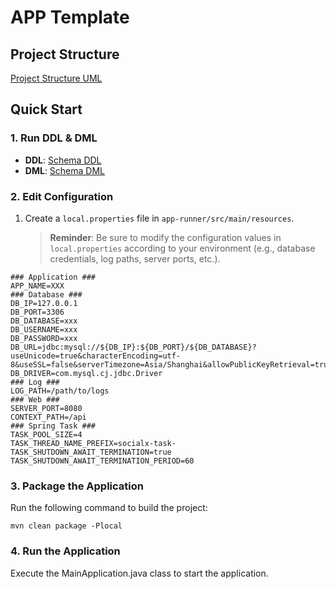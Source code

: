 # APP Template

## Project Structure

[Project Structure UML](./doc/project_structure.puml)

## Quick Start

### 1. Run DDL & DML

- **DDL**: [Schema DDL](./app-component/schema/ddl.sql)
- **DML**: [Schema DML](./app-component/schema/dml.sql)

### 2. Edit Configuration

1. Create a `local.properties` file in `app-runner/src/main/resources`.

   > **Reminder**: Be sure to modify the configuration values in `local.properties` according to your environment (e.g.,
   database credentials, log paths, server ports, etc.).

```properties
### Application ###
APP_NAME=XXX
### Database ###
DB_IP=127.0.0.1
DB_PORT=3306
DB_DATABASE=xxx
DB_USERNAME=xxx
DB_PASSWORD=xxx
DB_URL=jdbc:mysql://${DB_IP}:${DB_PORT}/${DB_DATABASE}?useUnicode=true&characterEncoding=utf-8&useSSL=false&serverTimezone=Asia/Shanghai&allowPublicKeyRetrieval=true
DB_DRIVER=com.mysql.cj.jdbc.Driver
### Log ###
LOG_PATH=/path/to/logs
### Web ###
SERVER_PORT=8080
CONTEXT_PATH=/api
### Spring Task ###
TASK_POOL_SIZE=4
TASK_THREAD_NAME_PREFIX=socialx-task-
TASK_SHUTDOWN_AWAIT_TERMINATION=true
TASK_SHUTDOWN_AWAIT_TERMINATION_PERIOD=60
```

### 3. Package the Application

Run the following command to build the project:

```shell
mvn clean package -Plocal
```

### 4. Run the Application

Execute the MainApplication.java class to start the application.